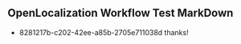 ## OpenLocalization Workflow Test MarkDown
* 8281217b-c202-42ee-a85b-2705e711038d thanks!

<!--HONumber=Aug16_HO5-->


